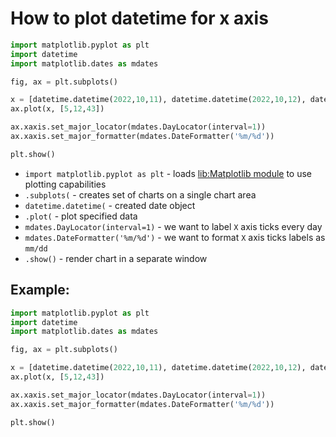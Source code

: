 # How to plot datetime for x axis

```python
import matplotlib.pyplot as plt
import datetime
import matplotlib.dates as mdates

fig, ax = plt.subplots()

x = [datetime.datetime(2022,10,11), datetime.datetime(2022,10,12), datetime.datetime(2022,10,13)]
ax.plot(x, [5,12,43])

ax.xaxis.set_major_locator(mdates.DayLocator(interval=1))
ax.xaxis.set_major_formatter(mdates.DateFormatter('%m/%d'))

plt.show()
```

- `import matplotlib.pyplot as plt` - loads [lib:Matplotlib module](python-matplotlib/how-to-install-matplotlib-python-lib-in-ubuntu-ubuntuversion) to use plotting capabilities
- `.subplots(` - creates set of charts on a single chart area
- `datetime.datetime(` - created date object
- `.plot(` - plot specified data
- `mdates.DayLocator(interval=1)` - we want to label `X` axis ticks every day 
- `mdates.DateFormatter('%m/%d')` - we want to format `X` axis ticks labels as `mm/dd`
- `.show()` - render chart in a separate window

## Example: 
```python
import matplotlib.pyplot as plt
import datetime
import matplotlib.dates as mdates

fig, ax = plt.subplots()

x = [datetime.datetime(2022,10,11), datetime.datetime(2022,10,12), datetime.datetime(2022,10,13)]
ax.plot(x, [5,12,43])

ax.xaxis.set_major_locator(mdates.DayLocator(interval=1))
ax.xaxis.set_major_formatter(mdates.DateFormatter('%m/%d'))

plt.show()
```

